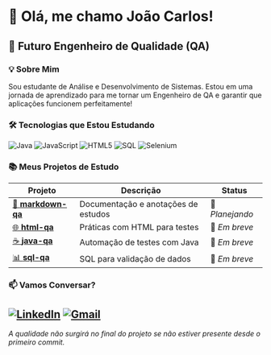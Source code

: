 # 👋 Olá, me chamo João Carlos!

## 🎯 Futuro Engenheiro de Qualidade (QA)

### 💡 Sobre Mim

Sou estudante de Análise e Desenvolvimento de Sistemas. 
Estou em uma jornada de aprendizado para me tornar um Engenheiro de QA e garantir que aplicações funcionem perfeitamente!



### 🛠️ Tecnologias que Estou Estudando

![Java](https://img.shields.io/badge/Java-%23ED8B00.svg?style=for-the-badge&logo=java&logoColor=white)
![JavaScript](https://img.shields.io/badge/JavaScript-%23323330.svg?style=for-the-badge&logo=javascript&logoColor=%23F7DF1E)
![HTML5](https://img.shields.io/badge/HTML5-%23E34F26.svg?style=for-the-badge&logo=html5&logoColor=white)
![SQL](https://img.shields.io/badge/SQL-%2300f.svg?style=for-the-badge&logo=sqlite&logoColor=white)
![Selenium](https://img.shields.io/badge/Selenium-%2343B02A.svg?style=for-the-badge&logo=selenium&logoColor=white)

### 📚 Meus Projetos de Estudo

| Projeto | Descrição | Status |
|---------|-----------|--------|
| [📝 **markdown-qa**]() | Documentação e anotações de estudos | 🚧 *Planejando* |
| [🌐 **html-qa**]() | Práticas com HTML para testes | 🚧 *Em breve* |
| [☕ **java-qa**]() | Automação de testes com Java | 🚧 *Em breve* |
| [📊 **sql-qa**]() | SQL para validação de dados | 🚧 *Em breve* |




### 📫 Vamos Conversar?

[![LinkedIn](https://img.shields.io/badge/LinkedIn-0077B5?style=for-the-badge&logo=linkedin&logoColor=white)](https://www.linkedin.com/in/joaocmr/)
[![Gmail](https://img.shields.io/badge/Gmail-D14836?style=for-the-badge&logo=gmail&logoColor=white)](https://mail.google.com/mail/?view=cm&fs=1&to=contatojoaocmr@gmail.com)
---
*A qualidade não surgirá no final do projeto se não estiver presente desde o primeiro commit.*  

